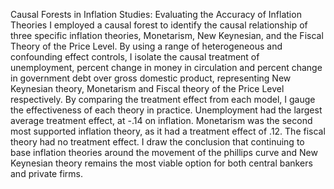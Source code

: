 Causal Forests in Inflation Studies: Evaluating the Accuracy of Inflation Theories
I employed a causal forest to identify the causal relationship of three specific inflation theories, Monetarism, New Keynesian, and the Fiscal Theory of the Price Level. By using a range of heterogeneous and confounding effect controls, I isolate the causal treatment of unemployment, percent change in money in circulation and percent change in government debt over gross domestic product, representing New Keynesian theory, Monetarism and Fiscal theory of the Price Level respectively. By comparing the treatment effect from each model, I gauge the effectiveness of each theory in practice. Unemployment had the largest average treatment effect, at -.14 on inflation. Monetarism was the second most supported inflation theory, as it had a treatment effect of .12. The fiscal theory had no treatment effect. I draw the conclusion that continuing to base inflation theories around the movement of the phillips curve and New Keynesian theory remains the most viable option for both central bankers and private firms.  
